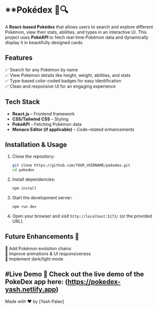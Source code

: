 # **Pokédex 🌟🔍  

A **React-based Pokédex** that allows users to search and explore different Pokémon, view their stats, abilities, and types in an interactive UI. This project uses **PokéAPI** to fetch real-time Pokémon data and dynamically display it in beautifully designed cards.  

## **Features**  
✅ Search for any Pokémon by name  
✅ View Pokémon details like height, weight, abilities, and stats  
✅ Type-based color-coded badges for easy identification  
✅ Clean and responsive UI for an engaging experience  

## **Tech Stack**  
- **React.js** – Frontend framework  
- **CSS/Tailwind CSS** – Styling  
- **PokéAPI** – Fetching Pokémon data  
- **Monaco Editor (if applicable)** – Code-related enhancements  

## **Installation & Usage**  

1. Clone the repository:  
   ```bash
   git clone https://github.com/YOUR_USERNAME/pokedex.git
   cd pokedex
   ```
2. Install dependencies:  
   ```bash
   npm install
   ```
3. Start the development server:  
   ```bash
   npm run dev
   ```
4. Open your browser and visit `http://localhost:5173/` (or the provided URL).  

## **Future Enhancements** 🚀  
🔹 Add Pokémon evolution chains  
🔹 Improve animations & UI responsiveness  
🔹 Implement dark/light mode  

#Live Demo 🚀
Check out the live demo of the PokeDex app here: (https://pokedex-yash.netlify.app)
---  
Made with ❤️ by [Yash Palav]


